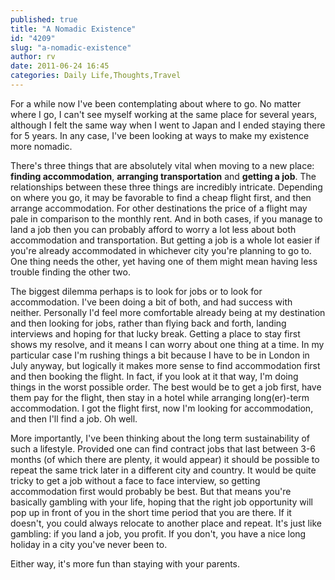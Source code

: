 ```yaml
---
published: true
title: "A Nomadic Existence"
id: "4209"
slug: "a-nomadic-existence"
author: rv
date: 2011-06-24 16:45
categories: Daily Life,Thoughts,Travel
---
```

For a while now I've been contemplating about where to go. No matter where I go, I can't see myself working at the same place for several years, although I felt the same way when I went to Japan and I ended staying there for 5 years. In any case, I've been looking at ways to make my existence more nomadic.

There's three things that are absolutely vital when moving to a new place: <strong>finding accommodation</strong>, <strong>arranging transportation</strong> and <strong>getting a job</strong>. The relationships between these three things are incredibly intricate. Depending on where you go, it may be favorable to find a cheap flight first, and then arrange accommodation. For other destinations the price of a flight may pale in comparison to the monthly rent. And in both cases, if you manage to land a job then you can probably afford to worry a lot less about both accommodation and transportation. But getting a job is a whole lot easier if you're already accommodated in whichever city you're planning to go to. One thing needs the other, yet having one of them might mean having less trouble finding the other two.

The biggest dilemma perhaps is to look for jobs or to look for accommodation. I've been doing a bit of both, and had success with neither. Personally I'd feel more comfortable already being at my destination and then looking for jobs, rather than flying back and forth, landing interviews and hoping for that lucky break. Getting a place to stay first shows my resolve, and it means I can worry about one thing at a time. In my particular case I'm rushing things a bit because I have to be in London in July anyway, but logically it makes more sense to find accommodation first and then booking the flight. In fact, if you look at it that way, I'm doing things in the worst possible order. The best would be to get a job first, have them pay for the flight, then stay in a hotel while arranging long(er)-term accommodation. I got the flight first, now I'm looking for accommodation, and then I'll find a job. Oh well.

More importantly, I've been thinking about the long term sustainability of such a lifestyle. Provided one can find contract jobs that last between 3-6 months (of which there are plenty, it would appear) it should be possible to repeat the same trick later in a different city and country. It would be quite tricky to get a job without a face to face interview, so getting accommodation first would probably be best. But that means you're basically gambling with your life, hoping that the right job opportunity will pop up in front of you in the short time period that you are there. If it doesn't, you could always relocate to another place and repeat. It's just like gambling: if you land a job, you profit. If you don't, you have a nice long holiday in a city you've never been to.

Either way, it's more fun than staying with your parents.